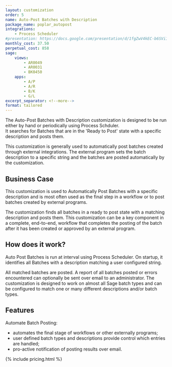 ```yaml
---
layout: customization
order: 5
name: Auto-Post Batches with Description
package_name: poplar_autopost
integrations:
    - Process Scheduler
#presentation: https://docs.google.com/presentation/d/1fgZwV4kEC-b6SVi1EU-2XPv566jdK6Gkg7Er7i-El04/edit?usp=sharing
monthly_cost: 37.50
perpetual_cost: 858
sage:
    views:
        - AR0049
        - AR0031
        - BK0450
    apps:
        - A/P
        - A/R
        - B/K
        - G/L
excerpt_separator: <!--more-->
format: tailored
---
```


The Auto-Post Batches with Description customization is designed
to be run either by hand or periodically using Process Schduler.  
It searches for Batches that are in the 'Ready to Post' 
state with a specific description and posts them.

This customization is generally used to automatically post batches
created through external integrations. The external program sets the
batch description to a specific string and the batches are posted
automatically by the customization.
<!--more-->

## Business Case
This customization is used to Automatically Post Batches with a specific
description and is most often used as the final step in a workflow or to
post batches created by external programs.  

The customization finds all batches in a ready to post state with a
matching description and posts them.  This customization can be a key component
in a complete, end-to-end, workflow that completes the posting of the batch 
after it has been created or approved by an external program.

## How does it work?

Auto Post Batches is run at interval using Process Scheduler. On startup, it
identifies all Batches with a description matching a user configured string.

All matched batches are posted.  A report of all batches posted or errors
encountered can optionally be sent over email to an administrator.  The
customization is designed to work on almost all Sage batch types and can be
configured to match one or many different descriptions and/or batch types.

## Features

Automate Batch Posting:

- automates the final stage of workflows or other externally programs;
- user defined batch types and descriptions provide control which entries are
  handled;
- pro-active notification of posting results over email.

{% include pricing.html %}
